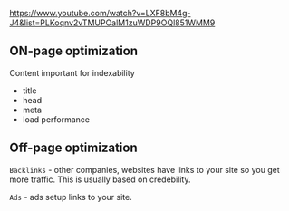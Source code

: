 
https://www.youtube.com/watch?v=LXF8bM4g-J4&list=PLKoqnv2vTMUPOalM1zuWDP9OQl851WMM9


## ON-page optimization

Content important for indexability

* title
* head
* meta 
* load performance

## Off-page optimization

`Backlinks` - other companies, websites have links to your site so you get more traffic. This is usually based on credebility.

`Ads` - ads setup links to your site.
